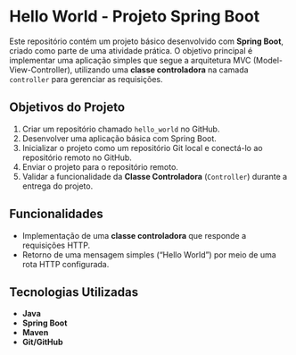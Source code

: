 # Hello World - Projeto Spring Boot

Este repositório contém um projeto básico desenvolvido com **Spring Boot**, criado como parte de uma atividade prática. O objetivo principal é implementar uma aplicação simples que segue a arquitetura MVC (Model-View-Controller), utilizando uma **classe controladora** na camada `controller` para gerenciar as requisições.

## Objetivos do Projeto

1. Criar um repositório chamado `hello_world` no GitHub.
2. Desenvolver uma aplicação básica com Spring Boot.
3. Inicializar o projeto como um repositório Git local e conectá-lo ao repositório remoto no GitHub.
4. Enviar o projeto para o repositório remoto.
5. Validar a funcionalidade da **Classe Controladora** (`Controller`) durante a entrega do projeto.

## Funcionalidades

- Implementação de uma **classe controladora** que responde a requisições HTTP.
- Retorno de uma mensagem simples (“Hello World”) por meio de uma rota HTTP configurada.

## Tecnologias Utilizadas

- **Java**
- **Spring Boot**
- **Maven** 
- **Git/GitHub**

